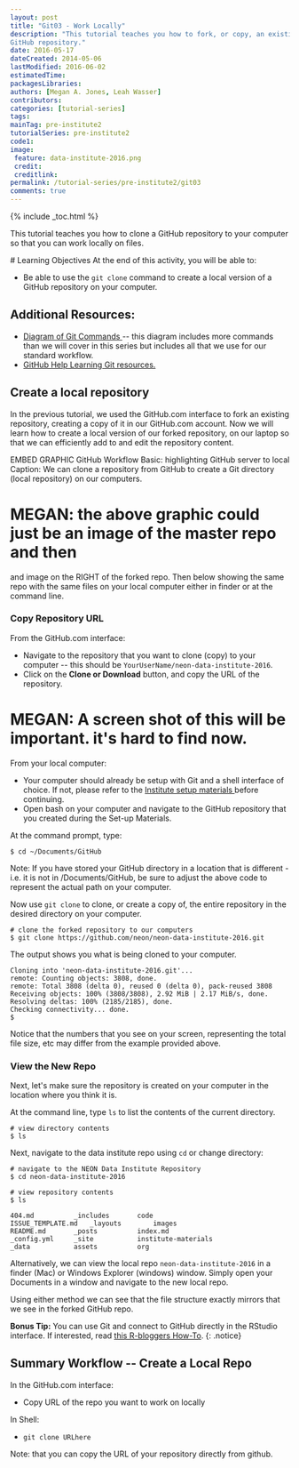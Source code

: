 ```yaml
---
layout: post
title: "Git03 - Work Locally"
description: "This tutorial teaches you how to fork, or copy, an existing
GitHub repository."
date: 2016-05-17
dateCreated: 2014-05-06
lastModified: 2016-06-02
estimatedTime:
packagesLibraries:
authors: [Megan A. Jones, Leah Wasser]
contributors:
categories: [tutorial-series]
tags:
mainTag: pre-institute2
tutorialSeries: pre-institute2
code1:
image:
 feature: data-institute-2016.png
 credit:
 creditlink:
permalink: /tutorial-series/pre-institute2/git03
comments: true
---
```


{% include _toc.html %}

This tutorial teaches you how to clone a GitHub repository to your computer so
that you can work locally on files.

<div id="objectives" markdown="1">
# Learning Objectives
At the end of this activity, you will be able to:

* Be able to use the `git clone` command to create a local version of a GitHub
repository on your computer.

## Additional Resources:

* <a href="http://rogerdudler.github.io/git-guide/files/git_cheat_sheet.pdf" target="_blank"> Diagram of Git Commands </a>
-- this diagram includes more commands than we will
cover in this series but includes all that we use for our standard workflow.
* <a href="https://help.github.com/articles/good-resources-for-learning-git-and-github/" target="_blank"> GitHub Help Learning Git resources.</a>

</div>

## Create a local repository
In the previous tutorial, we used the GitHub.com interface to fork an existing
repository, creating a copy of it in our GitHub.com account. Now we will learn how to create a
local version of our forked repository, on our laptop so that we can efficiently
add to and edit the repository content.

EMBED GRAPHIC GitHub Workflow Basic: highlighting GitHub server to local
Caption: We can clone a repository from GitHub to create a Git directory
(local repository) on our computers.

# MEGAN: the above graphic could just be an image of the master repo and then
and image on the RIGHT of the forked repo. Then below showing the same repo with
the same files on your local computer either in finder or at the command line.

### Copy Repository URL

From the GitHub.com interface:

* Navigate to the repository that you want to clone (copy) to your computer --
this should be `YourUserName/neon-data-institute-2016`.  
* Click on the **Clone or Download** button, and copy the URL of the repository.

# MEGAN: A screen shot of this will be important. it's hard to find now.

From your local computer:

* Your computer should already be setup with Git and a shell interface of choice.
If not, please refer to the
<a href="{{ site.baseurl}}/tutorial-series/pre-institute0/ " target="_blank"> Institute setup materials </a>
before continuing.
* Open bash on your computer and navigate to the GitHub repository that you created
during the Set-up Materials.

At the command prompt, type:

    $ cd ~/Documents/GitHub

Note: If you have stored your GitHub directory in a location that is different - i.e.
it is not in /Documents/GitHub, be sure to adjust the above code to represent the
actual path on your computer.

Now use `git clone` to clone, or create a copy of, the entire repository in the
desired directory on your computer.


    # clone the forked repository to our computers
    $ git clone https://github.com/neon/neon-data-institute-2016.git

The output shows you what is being cloned to your computer.


    Cloning into 'neon-data-institute-2016.git'...
    remote: Counting objects: 3808, done.
    remote: Total 3808 (delta 0), reused 0 (delta 0), pack-reused 3808
    Receiving objects: 100% (3808/3808), 2.92 MiB | 2.17 MiB/s, done.
    Resolving deltas: 100% (2185/2185), done.
    Checking connectivity... done.
    $

Notice that the numbers that you see on your screen, representing the total file
size, etc may differ from the example provided above.

### View the New Repo

Next, let's make sure the repository is created on your
computer in the location where you think it is.

At the command line, type `ls` to list the contents of the current
directory.

    # view directory contents
    $ ls

Next, navigate to the data institute repo using `cd` or change directory:

    # navigate to the NEON Data Institute Repository
    $ cd neon-data-institute-2016

    # view repository contents
    $ ls

    404.md			_includes		code
    ISSUE_TEMPLATE.md	_layouts		images
    README.md		_posts			index.md
    _config.yml		_site			institute-materials
    _data			assets			org

Alternatively, we can view the local repo `neon-data-institute-2016` in a finder (Mac)
or Windows Explorer (windows) window. Simply open your Documents in a window and
navigate to the new local repo.

Using either method we can see that the file structure exactly mirrors that we
see in the forked GitHub repo.  


<i class="fa fa-star"></i> **Bonus Tip:** You can use Git and connect to GitHub
directly in the RStudio interface. If interested, read
<a href="http://www.r-bloggers.com/rstudio-and-github/" target="_blank">this R-bloggers How-To</a>.
{: .notice}

## Summary Workflow -- Create a Local Repo

In the GitHub.com interface:

* Copy URL of the repo you want to work on locally

In Shell:

* `git clone URLhere`

Note: that you can copy the URL of your repository directly from github.
